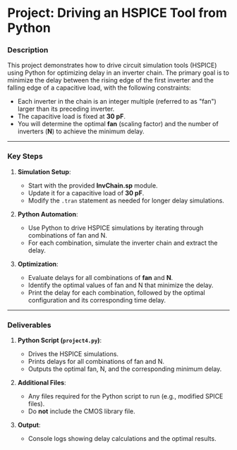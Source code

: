 # **Project: Driving an HSPICE Tool from Python**

### **Description**  
This project demonstrates how to drive circuit simulation tools (HSPICE) using Python for optimizing delay in an inverter chain. The primary goal is to minimize the delay between the rising edge of the first inverter and the falling edge of a capacitive load, with the following constraints:  
- Each inverter in the chain is an integer multiple (referred to as "fan") larger than its preceding inverter.  
- The capacitive load is fixed at **30 pF**.  
- You will determine the optimal **fan** (scaling factor) and the number of inverters (**N**) to achieve the minimum delay.

---

### **Key Steps**  
1. **Simulation Setup**:  
   - Start with the provided **InvChain.sp** module.
   - Update it for a capacitive load of **30 pF**.
   - Modify the `.tran` statement as needed for longer delay simulations.

2. **Python Automation**:  
   - Use Python to drive HSPICE simulations by iterating through combinations of fan and N.  
   - For each combination, simulate the inverter chain and extract the delay.  

3. **Optimization**:  
   - Evaluate delays for all combinations of **fan** and **N**.  
   - Identify the optimal values of fan and N that minimize the delay.  
   - Print the delay for each combination, followed by the optimal configuration and its corresponding time delay.

---

### **Deliverables**  
1. **Python Script (`project4.py`)**:  
   - Drives the HSPICE simulations.  
   - Prints delays for all combinations of fan and N.  
   - Outputs the optimal fan, N, and the corresponding minimum delay.  

2. **Additional Files**:  
   - Any files required for the Python script to run (e.g., modified SPICE files).  
   - Do **not** include the CMOS library file.  

3. **Output**:  
   - Console logs showing delay calculations and the optimal results.  
